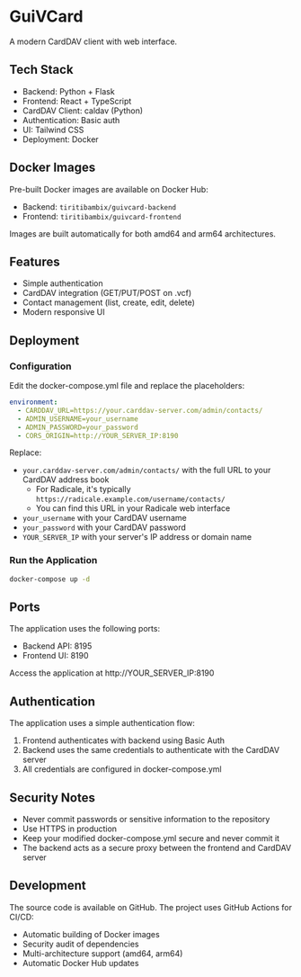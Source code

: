 # GuiVCard

A modern CardDAV client with web interface.

## Tech Stack

- Backend: Python + Flask
- Frontend: React + TypeScript
- CardDAV Client: caldav (Python)
- Authentication: Basic auth
- UI: Tailwind CSS
- Deployment: Docker

## Docker Images

Pre-built Docker images are available on Docker Hub:
- Backend: `tiritibambix/guivcard-backend`
- Frontend: `tiritibambix/guivcard-frontend`

Images are built automatically for both amd64 and arm64 architectures.

## Features

- Simple authentication
- CardDAV integration (GET/PUT/POST on .vcf)
- Contact management (list, create, edit, delete)
- Modern responsive UI

## Deployment

### Configuration

Edit the docker-compose.yml file and replace the placeholders:

```yaml
environment:
  - CARDDAV_URL=https://your.carddav-server.com/admin/contacts/
  - ADMIN_USERNAME=your_username
  - ADMIN_PASSWORD=your_password
  - CORS_ORIGIN=http://YOUR_SERVER_IP:8190
```

Replace:
- `your.carddav-server.com/admin/contacts/` with the full URL to your CardDAV address book
  - For Radicale, it's typically `https://radicale.example.com/username/contacts/`
  - You can find this URL in your Radicale web interface
- `your_username` with your CardDAV username
- `your_password` with your CardDAV password
- `YOUR_SERVER_IP` with your server's IP address or domain name

### Run the Application

```bash
docker-compose up -d
```

## Ports

The application uses the following ports:
- Backend API: 8195
- Frontend UI: 8190

Access the application at http://YOUR_SERVER_IP:8190

## Authentication

The application uses a simple authentication flow:
1. Frontend authenticates with backend using Basic Auth
2. Backend uses the same credentials to authenticate with the CardDAV server
3. All credentials are configured in docker-compose.yml

## Security Notes

- Never commit passwords or sensitive information to the repository
- Use HTTPS in production
- Keep your modified docker-compose.yml secure and never commit it
- The backend acts as a secure proxy between the frontend and CardDAV server

## Development

The source code is available on GitHub. The project uses GitHub Actions for CI/CD:
- Automatic building of Docker images
- Security audit of dependencies
- Multi-architecture support (amd64, arm64)
- Automatic Docker Hub updates